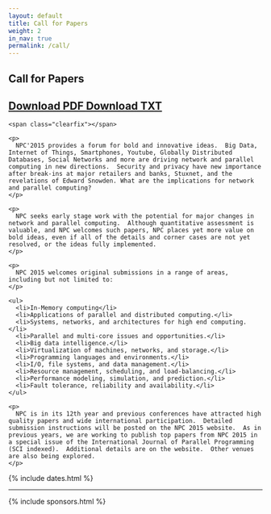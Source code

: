 ```yaml
---
layout: default
title: Call for Papers
weight: 2
in_nav: true
permalink: /call/
---
```


<div class="row">
  <div class="col-md-7">
    <h2 class="pull-left">Call for Papers</h2>
    <h2 class="pull-right">
      <a href="/files/CFP_NPC2015_v6.pdf" alt="download PDF version" class="btn btn-default">
        Download PDF
      </a>
      <a href="/files/CFP_NPC2015_v6.txt" alt="download text version" class="btn btn-default">
        Download TXT
      </a>
    </h2>
    
    <span class="clearfix"></span>
    
    <p>
      NPC'2015 provides a forum for bold and innovative ideas.  Big Data, Internet of Things, Smartphones, Youtube, Globally Distributed Databases, Social Networks and more are driving network and parallel computing in new directions.  Security and privacy have new importance after break-ins at major retailers and banks, Stuxnet, and the revelations of Edward Snowden. What are the implications for network and parallel computing?
    </p>

    <p>
      NPC seeks early stage work with the potential for major changes in network and parallel computing.  Although quantitative assessment is valuable, and NPC welcomes such papers, NPC places yet more value on bold ideas, even if all of the details and corner cases are not yet resolved, or the ideas fully implemented.
    </p>

    <p>
      NPC 2015 welcomes original submissions in a range of areas, including but not limited to:
    </p>

    <ul>
      <li>In-Memory computing</li>
      <li>Applications of parallel and distributed computing.</li>
      <li>Systems, networks, and architectures for high end computing.</li>
      <li>Parallel and multi-core issues and opportunities.</li>
      <li>Big data intelligence.</li>
      <li>Virtualization of machines, networks, and storage.</li>
      <li>Programming languages and environments.</li>
      <li>I/O, file systems, and data management.</li>
      <li>Resource management, scheduling, and load-balancing.</li>
      <li>Performance modeling, simulation, and prediction.</li>
      <li>Fault tolerance, reliability and availability.</li>
    </ul>

    <p>
      NPC is in its 12th year and previous conferences have attracted high quality papers and wide international participation.  Detailed submission instructions will be posted on the NPC 2015 website.  As in previous years, we are working to publish top papers from NPC 2015 in a special issue of the International Journal of Parallel Programming (SCI indexed).  Additional details are on the website.  Other venues are also being explored.
    </p>
    
  </div>
  <div class="col-md-5 col-sm-12 text-center">
    {% include dates.html %}
    <hr>
    {% include sponsors.html %}
  </div>
</div>
